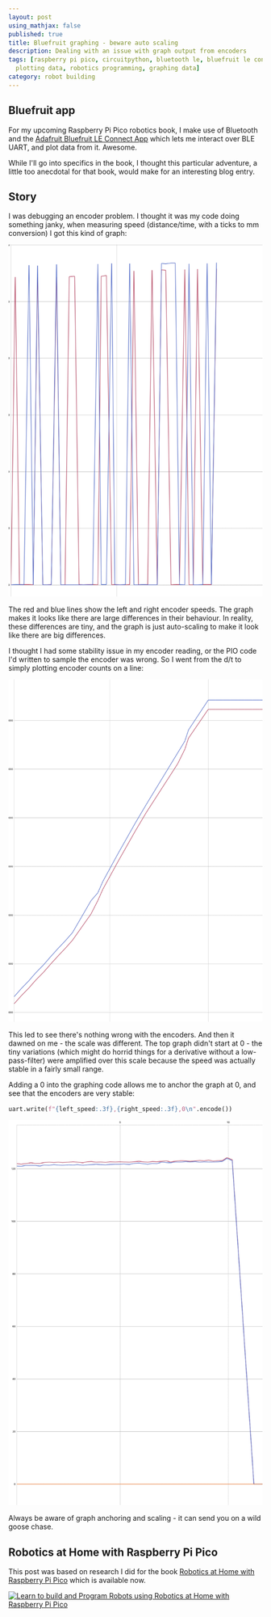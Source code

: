 ```yaml
---
layout: post
using_mathjax: false
published: true
title: Bluefruit graphing - beware auto scaling
description: Dealing with an issue with graph output from encoders
tags: [raspberry pi pico, circuitpython, bluetooth le, bluefruit le connect, robot building,
  plotting data, robotics programming, graphing data]
category: robot building
---
```

## Bluefruit app

For my upcoming Raspberry Pi Pico robotics book, I make use of Bluetooth and the [Adafruit Bluefruit LE Connect App](https://github.com/adafruit/Bluefruit_LE_Connect_v2) which lets me interact over BLE UART, and plot data from it. Awesome.

While I'll go into specifics in the book, I thought this particular adventure, a little too anecdotal for that book, would make for an interesting blog entry.

## Story

I was debugging an encoder problem. I thought it was my code doing something janky, when measuring speed (distance/time, with a ticks to mm conversion) I got this kind of graph:

![Bluetooth plot of encoder speed - looking very rough](/galleries/2022-08-07-bluefruit-encoder-speed-looks-very-rough.png)

The red and blue lines show the left and right encoder speeds. The graph makes it looks like there are large differences in their behaviour. In reality, these differences are tiny, and the graph is just auto-scaling to make it look like there are big differences.

I thought I had some stability issue in my encoder reading, or the PIO code I'd written to sample the encoder was wrong. So I went from the d/t to simply plotting encoder counts on a line:

![Bluetooth plot of encoder counts](/galleries/2022-08-07-bluetooth-plot-of-encoder-counts.png)

This led to see there's nothing wrong with the encoders.
And then it dawned on me - the scale was different.
The top graph didn't start at 0 - the tiny variations (which might do horrid things for a derivative without a low-pass-filter) were amplified over this scale because the speed was actually stable in a fairly small range.

Adding a 0 into the graphing code allows me to anchor the graph at 0, and see that the encoders are very stable:

```python
uart.write(f"{left_speed:.3f},{right_speed:.3f},0\n".encode())
```

![Bluetooth plot of encoder speed with a 0 anchor](/galleries/2022-08-07-bluefruit-encoder-speed-with-0-anchor.png)

Always be aware of graph anchoring and scaling - it can send you on a wild goose chase.

## Robotics at Home with Raspberry Pi Pico

This post was based on research I did for the book [Robotics at Home with Raspberry Pi Pico](https://packt.link/5swS2) which is available now.

<a href="https://packt.link/5swS2" title="Learn to build and Program Robots using Robotics at Home with Raspberry Pi Pico"><img src="/galleries/2023/Robotics-at-Home-with-Raspberry-Pi-Pico-banner-2048.jpg"
  alt="Learn to build and Program Robots using Robotics at Home with Raspberry Pi Pico"
  sizes="(min-width: 1200px) 1140px, (min-width: 1000px) 940px, (min-width: 800px) 720px, 93.75vw"
  srcset="/galleries/2023/Robotics-at-Home-with-Raspberry-Pi-Pico-banner-720.jpg 720w, /galleries/2023/Robotics-at-Home-with-Raspberry-Pi-Pico-banner-1140.jpg 1140w, /galleries/2023/Robotics-at-Home-with-Raspberry-Pi-Pico-banner-1280.jpg 1280w"></a>
